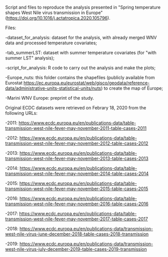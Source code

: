 Script and files to reproduce the analysis presented in "Spring temperature shapes West Nile virus transmission in Europe" (https://doi.org/10.1016/j.actatropica.2020.105796).

Files:

-dataset_for_analysis: dataset for the analysis, with already merged WNV data and processed temperature covariates;

-tab_summerLST: dataset with summer temperature covariates (for "with summer LST" analysis);

-script_for_analysis: R code to carry out the analysis and make the plots;

-Europe_nuts: this folder contains the shapefiles (publicly available from Eurostat https://ec.europa.eu/eurostat/web/gisco/geodata/reference-data/administrative-units-statistical-units/nuts) to create the map of Europe;

-Marini WNV Europe: preprint of the study.

Original ECDC datasets were retrieved on Febrary 18, 2020 from the following URLs:

-2011: https://www.ecdc.europa.eu/en/publications-data/table-transmission-west-nile-fever-may-november-2011-table-cases-2011

-2012: https://www.ecdc.europa.eu/en/publications-data/table-transmission-west-nile-fever-may-november-2012-table-cases-2012

-2013: https://www.ecdc.europa.eu/en/publications-data/table-transmission-west-nile-fever-may-november-2013-table-cases-2013

-2014: https://www.ecdc.europa.eu/en/publications-data/table-transmission-west-nile-fever-may-november-2014-table-cases-2014

-2015: https://www.ecdc.europa.eu/en/publications-data/table-transmission-west-nile-fever-may-november-2015-table-cases-2015

-2016: https://www.ecdc.europa.eu/en/publications-data/table-transmission-west-nile-fever-may-november-2016-table-cases-2016

-2017: https://www.ecdc.europa.eu/en/publications-data/table-transmission-west-nile-fever-may-november-2017-table-cases-2017

-2018: https://www.ecdc.europa.eu/en/publications-data/transmission-west-nile-virus-june-december-2018-table-cases-2018-transmission

-2019: https://www.ecdc.europa.eu/en/publications-data/transmission-west-nile-virus-july-december-2019-table-cases-2019-transmission
